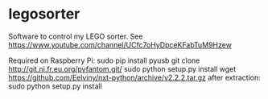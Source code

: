 # legosorter
Software to control my LEGO sorter. See https://www.youtube.com/channel/UCfc7oHyDpceKFabTuM9Hzew

Required on Raspberry Pi:
sudo pip install pyusb
git clone http://git.ni.fr.eu.org/pyfantom.git/
	sudo python setup.py install
wget https://github.com/Eelviny/nxt-python/archive/v2.2.2.tar.gz
	after extraction:
	sudo python setup.py install
